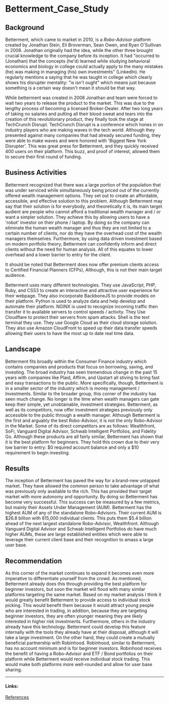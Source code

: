 # Betterment_Case_Study

## Background

Betterment, which came to market in 2010, is a *Robo-Advisor* platform created by Jonathan Stein, Eli Broverman, Sean Owen, and Ryan O'Sullivan in 2008. Jonathan originally had the idea, while the other three brought crucial knowledge to the company before its inception. It had "occurred to (Jonathan) that the concepts (he'd) learned while studying behavioral economics and biology in college could actually apply to the many mistakes (he) was making in managing (his) own investments" (LinkedIn). He regularly mentions a saying that he was taught in college which clearly shows his disrupter mentality: "is isn't ought" which means just because something is a certain way doesn't mean it should be that way.

While betterment was created in 2008 Jonathan and team were forced to wait two years to release the product to the market. This was due to the lengthy process of becoming a licensed Broker-Dealer. After two long years of taking no salaries and putting all their blood sweat and tears into the creation of this revolutionary product, they finally took the stage at TechCrunch Disrupt. TechCrunch Disrupt is a conference which hones in on industry players who are making waves in the tech world. Although they presented against many companies that had already secured funding, they were able to make waves and were honored with 'Biggest New York Disrupter'. This was great press for Betterment, and they quickly received 400 users on their platform. This buzz, and proof of interest, allowed them to secure their first round of funding.


## Business Activities

Betterment recognized that there was a large portion of the population that was under serviced while simultaneously being priced out of the currently offered wealth management options. They set out to create an affordable, accessible, and effective solution to this problem. Although Betterment may say that their solution is for everybody, and theoretically it is, its main target audient are people who cannot afford a traditional wealth manager and / or want a simpler solution. They achieve this by allowing users to have a 'robot' investor on their phone / laptop. By doing so the company can eliminate the human wealth manager and thus they are not limited to a certain number of clients, nor do they have the overhead cost of the wealth managers themselves. Furthermore, by using data driven investment based on modern portfolio theory, Betterment can confidently inform and direct clients without the need for human analysis. All of this equates to lower overhead and a lower barrier to entry for the client.

It should be noted that Betterment does now offer premium clients access to Certified Financial Planners (CFPs), Although, this is not their main target audience.

Betterment uses many different technologies. They use JavaScript, PHP, Ruby, and CSS3 to create an interactive and attractive user experience for their webpage. They also incorporate BackboneJS to provide models on their platform. Python is used to analyze data and help develop and automate their platform. NGINX is used to recognize incoming traffic then transfer it to available servers to control speeds / activity. They Use Cloudflare to protect their servers from spam attacks. Shell is the text terminal they use. They use Google Cloud as their cloud storage solution. They also use Amazon CloudFront to speed up their data transfer speeds allowing their users to have the most up to date real time data.


## Landscape

Betterment fits broadly within the Consumer Finance industry which contains companies and products that focus on borrowing, saving, and investing. The broad industry has seen tremendous change in the past 15 years with companies like Plaid, Affirm, and Upstart all stiving to bring fast and easy transactions to the public. More specifically, though, Betterment is in a smaller sector of the industry which is money management / Investments. Similar to the broader group, this corner of the industry has seen much change. No longer is the time when wealth managers can gate keep their simple, yet unobtainable, investment strategies. Betterment, as well as its competitors, now offer investment strategies previously only accessible to the public through a wealth manager. Although Betterment is the first and arguably the best Robo-Advisor, it is not the only Robo-Advisor in the Market. Some of its direct competitors are as follows: Wealthfront, SoFi, Vanguard Digital Advisor, Schwab Intelligent Portfolios, and Fidelity Go. Although these products are all fairly similar, Betterment has shown that it is the best platform for beginners. They hold this crown due to their very low barrier to entry: $0 required account balance and only a $10 requirement to begin investing.

## Results

The inception of Betterment has paved the way for a brand-new untapped market. They have allowed the common person to take advantage of what was previously only available to the rich. This has provided their target market with more autonomy and opportunity. By doing so Betterment has become very successful. This success can be measured by a few metrics, but mainly their Assets Under Management (AUM). Betterment has the highest AUM of any of the standalone Robo-Advisors. Their current AUM is $26.8 billion with 615,000 individual clients. This puts them $5.4 billion ahead of the next largest standalone Robo-Advisor, Wealthfront. Although Vanguard Digital Advisor and Schwab Intelligent Portfolios do have much higher AUMs, these are large established entities which were able to leverage their current client base and their recognition to amass a large user base.

## Recommendation

As this corner of the market continues to expand it becomes even more imperative to differentiate yourself from the crowd. As mentioned, Betterment already does this through providing the best platform for beginner investors, but soon the market will flood with many similar platforms targeting the same market. Based on my market analysis I think it would greatly benefit Betterment to provide access to individual stock picking. This would benefit them because it would attract young people who are interested in trading, in addition, because they are targeting beginner investors, they are often younger meaning they are likely interested in higher risk investments. Furthermore, others in the industry already have this technology. Betterment could develop this feature internally with the tools they already have at their disposal, although it will take a large investment. On the other hand, they could create a mutually beneficial partnership with Robinhood. Robinhood, similar to Betterment, has no account minimum and is for beginner investors. Robinhood receives the benefit of having a Robo-Advisor and ETF / Bond portfolios on their platform while Betterment would receive individual stock trading. This would make both platforms more well-rounded and allow for user base sharing.

---

#### Links:
[References](References)